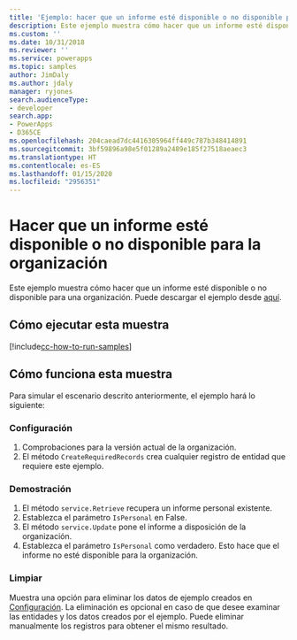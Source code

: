 ```yaml
---
title: 'Ejemplo: hacer que un informe esté disponible o no disponible para la organización (Common Data Service) | Microsoft Docs'
description: Este ejemplo muestra cómo hacer que un informe esté disponible o no disponible para una organización.
ms.custom: ''
ms.date: 10/31/2018
ms.reviewer: ''
ms.service: powerapps
ms.topic: samples
author: JimDaly
ms.author: jdaly
manager: ryjones
search.audienceType:
- developer
search.app:
- PowerApps
- D365CE
ms.openlocfilehash: 204caead7dc4416305964ff449c787b348414891
ms.sourcegitcommit: 3bf59896a98e5f01289a2489e185f27518aeaec3
ms.translationtype: HT
ms.contentlocale: es-ES
ms.lasthandoff: 01/15/2020
ms.locfileid: "2956351"
---
```

# <a name="make-a-report-available-or-unavailable-to-organization"></a>Hacer que un informe esté disponible o no disponible para la organización

Este ejemplo muestra cómo hacer que un informe esté disponible o no disponible para una organización. Puede descargar el ejemplo desde [aquí](https://github.com/microsoft/PowerApps-Samples/tree/master/cds/orgsvc/C%23/MakeReportAvailableToOrganization).

## <a name="how-to-run-this-sample"></a>Cómo ejecutar esta muestra

[!include[cc-how-to-run-samples](../../includes/cc-how-to-run-samples.md)]

## <a name="how-this-sample-works"></a>Cómo funciona esta muestra

Para simular el escenario descrito anteriormente, el ejemplo hará lo siguiente:

### <a name="setup"></a>Configuración

1. Comprobaciones para la versión actual de la organización.
2. El método `CreateRequiredRecords` crea cualquier registro de entidad que requiere este ejemplo.

### <a name="demonstrate"></a>Demostración

1. El método `service.Retrieve` recupera un informe personal existente.
2. Establezca el parámetro `IsPersonal` en False.
3. El método `service.Update` pone el informe a disposición de la organización.
4. Establezca el parámetro `IsPersonal` como verdadero. Esto hace que el informe no esté disponible para la organización.

### <a name="clean-up"></a>Limpiar

Muestra una opción para eliminar los datos de ejemplo creados en [Configuración](#setup). La eliminación es opcional en caso de que desee examinar las entidades y los datos creados por el ejemplo. Puede eliminar manualmente los registros para obtener el mismo resultado.
